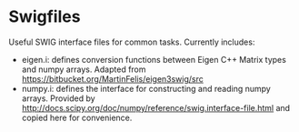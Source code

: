 # Swigfiles

Useful SWIG interface files for common tasks. Currently includes:

* eigen.i: defines conversion functions between Eigen C++ Matrix types and numpy arrays. Adapted from https://bitbucket.org/MartinFelis/eigen3swig/src
* numpy.i: defines the interface for constructing and reading numpy arrays. Provided by http://docs.scipy.org/doc/numpy/reference/swig.interface-file.html and copied here for convenience.

